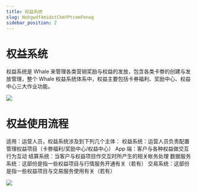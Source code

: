 ```yaml
---
title: 权益系统
slug: Nohgwdf4midxtCkmYPtcemFenog
sidebar_position: 2
---
```



# 权益系统

权益系统是 Whale 来管理各类营销奖励与权益的发放，包含各类卡劵的创建与发放管理，整个 Whale 权益系统体系中，权益主要包括卡券福利、奖励中心、权益中心三大作业功能。

<img src="/assets/FGISbmAjpoYBRnxQMi7cHR9bnOA.jpeg" src-width="1354" src-height="414" align="center"/>

# <b>权益使用流程</b>

适用：运营人员，权益系统涉及到下列几个主体：
权益系统：运营人员负责配置管理权益项目（卡劵福利/奖励中心/权益中心）
App 端：客户与各种权益做交互行为互动
结算系统：当客户与权益项目作交互时所产生的相关帐务处理
数据服务系统：这部份是指一些权益项目与行情服务开通有关（若有）
交易系统：这部份是指一些权益项目与交易服务使用有关（若有）

<img src="/assets/U3DBb2alnosrtqx3mrrctrt3nKb.jpeg" src-width="1734" src-height="2634" align="center"/>

